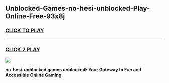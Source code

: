 
## Unblocked-Games-no-hesi-unblocked-Play-Online-Free-93x8j
<h3>
<a href="https://premium76.site?title=no-hesi-unblocked&ref=26A">CLICK TO PLAY</a></h3>
<hr>

<h3>
<a href="https://premium76.site?title=no-hesi-unblocked&ref=26A">CLICK 2 PLAY</a>
  
</h3>

<a href="https://premium76.site?title=no-hesi-unblocked&ref=26A"><img src="https://clearcache.store/games.png"></a>


**no-hesi-unblocked games unblocked: Your Gateway to Fun and Accessible Online Gaming**
